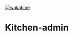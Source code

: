 [![wakatime](https://wakatime.com/badge/user/885ceb0f-e0b0-4d86-88a2-2f14cc995e88/project/c477958e-b605-4d45-8729-971383fd1470.svg)](https://wakatime.com/badge/user/885ceb0f-e0b0-4d86-88a2-2f14cc995e88/project/c477958e-b605-4d45-8729-971383fd1470)

# Kitchen-admin
